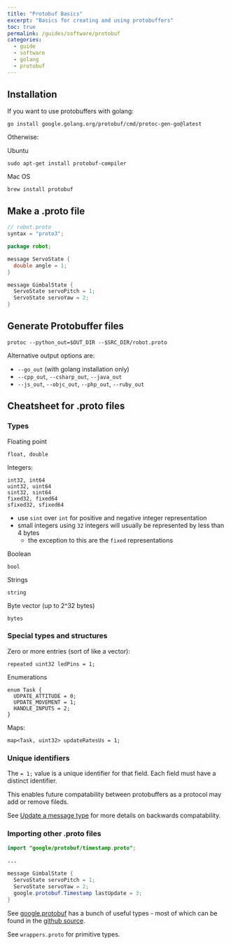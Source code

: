 ```yaml
---
title: "Protobuf Basics"
excerpt: "Basics for creating and using protobuffers"
toc: true
permalink: /guides/software/protobuf
categories:
  - guide
  - software
  - golang
  - protobuf
---
```


## Installation

If you want to use protobuffers with golang:
```
go install google.golang.org/protobuf/cmd/protoc-gen-go@latest
```

Otherwise:

Ubuntu
```
sudo apt-get install protobuf-compiler
```

Mac OS
```
brew install protobuf
```

## Make a .proto file

```java
// robot.proto
syntax = "proto3";

package robot;

message ServoState {
  double angle = 1;
}

message GimbalState {
  ServoState servoPitch = 1;
  ServoState servoYaw = 2;
}
```

## Generate Protobuffer files

```
protoc --python_out=$OUT_DIR --$SRC_DIR/robot.proto
```

Alternative output options are:
* `--go_out` (with golang installation only)
* `--cpp_out`, `--csharp_out`, `--java_out`
* `--js_out`, `--objc_out`, `--php_out`, `--ruby_out`

## Cheatsheet for .proto files

### Types

Floating point
```
float, double
```

Integers:
```
int32, int64
uint32, uint64
sint32, sint64
fixed32, fixed64
sfixed32, sfixed64
```
* use `sint` over `int` for positive and negative integer representation
* small integers using `32` integers will usually be represented by less than 4 bytes
  * the exception to this are the `fixed` representations

Boolean
```
bool
```

Strings
```
string
```

Byte vector (up to 2^32 bytes)
```
bytes
```

### Special types and structures

Zero or more entries (sort of like a vector):
```
repeated uint32 ledPins = 1;
```

Enumerations
```
enum Task {
  UDPATE_ATTITUDE = 0;
  UPDATE_MOVEMENT = 1;
  HANDLE_INPUTS = 2;
}
```

Maps:
```
map<Task, uint32> updateRatesUs = 1;
```

### Unique identifiers

The `= 1;` value is a unique identifier for that field. Each field must have a distinct identifier.

This enables future compatability between protobuffers as a protocol may add or remove fileds.

See [Update a message type](https://developers.google.com/protocol-buffers/docs/proto3#updating) for more details on backwards compatability.

### Importing other .proto files

```java
import "google/protobuf/timestamp.proto";

...

message GimbalState {
  ServoState servoPitch = 1;
  ServoState servoYaw = 2;
  google.protobuf.Timestamp lastUpdate = 3;
}
```

See [google.protobuf](https://developers.google.com/protocol-buffers/docs/reference/google.protobuf) has a bunch of useful types - most of which can be found in the [github source](https://github.com/protocolbuffers/protobuf/tree/master/src/google/protobuf). 

See `wrappers.proto` for primitive types.
 

